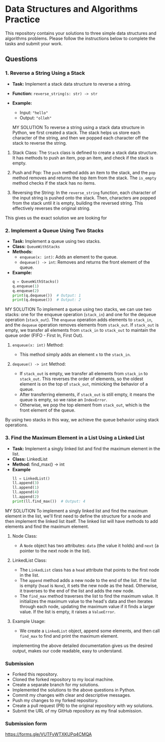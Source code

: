 # Data Structures and Algorithms Practice

This repository contains your solutions to three simple data structures and algorithms problems. Please follow the instructions below to complete the tasks and submit your work.

## Questions

### 1. Reverse a String Using a Stack
- **Task:** Implement a stack data structure to reverse a string.
- **Function:** `reverse_string(s: str) -> str`
- **Example:**
  - Input: `"hello"`
  - Output: `"olleh"`

  MY SOLUTION 
  To reverse a string using a stack data structure in Python, we first created a stack. The stack  helps us store each character of the string, and then we popped each character off the stack to reverse the string.

1. Stack Class: The `Stack` class is defined to create a stack data structure. It has methods to push an item, pop an item, and check if the stack is empty.
   
2. Push and Pop: The `push` method adds an item to the stack, and the `pop` method removes and returns the top item from the stack. The `is_empty` method checks if the stack has no items.

3. Reversing the String: In the `reverse_string` function, each character of the input string is pushed onto the stack. Then, characters are popped from the stack until it is empty, building the reversed string. This effectively reverses the original string.

This gives us the exact solution we are looking for


### 2. Implement a Queue Using Two Stacks
- **Task:** Implement a queue using two stacks.
- **Class:** `QueueWithStacks`
- **Methods:**
  - `enqueue(x: int)`: Adds an element to the queue.
  - `dequeue() -> int`: Removes and returns the front element of the queue.
- **Example:**
  ```python
  q = QueueWithStacks()
  q.enqueue(1)
  q.enqueue(2)
  print(q.dequeue())  # Output: 1
  print(q.dequeue())  # Output: 2

MY SOLUTION
To implement a queue using two stacks, we can use two stacks: one for the enqueue operation (`stack_in`) and one for the dequeue operation (`stack_out`). The `enqueue` operation adds elements to `stack_in`, and the `dequeue` operation removes elements from `stack_out`. If `stack_out` is empty, we transfer all elements from `stack_in` to `stack_out` to maintain the queue order (FIFO - First In, First Out).

1. `enqueue(x: int)` Method:
   - This method simply adds an element `x` to the `stack_in`.

2. `dequeue() -> int` Method:
   - If `stack_out` is empty, we transfer all elements from `stack_in` to `stack_out`. This reverses the order of elements, so the oldest element is on the top of `stack_out`, mimicking the behavior of a queue.
   - After transferring elements, if `stack_out` is still empty, it means the queue is empty, so we raise an `IndexError`.
   - Otherwise, we pop the top element from `stack_out`, which is the front element of the queue.

By using two stacks in this way, we achieve the queue behavior using stack operations.


### 3. Find the Maximum Element in a List Using a Linked List
- **Task:** Implement a singly linked list and find the maximum element in the list.
- **Class:** LinkedList
- **Method:** find_max() -> int
- **Example**
  ```python
  ll = LinkedList()
  ll.append(3)
  ll.append(1)
  ll.append(4)
  ll.append(2)
  print(ll.find_max())  # Output: 4

MY SOLUTION
To implement a singly linked list and find the maximum element in the list, we'll first need to define the structure for a node and then implement the linked list itself. The linked list will have methods to add elements and find the maximum element.
1. Node Class:
   - A `Node` object has two attributes: `data` (the value it holds) and `next` (a pointer to the next node in the list).

2. LinkedList Class:
   - The `LinkedList` class has a `head` attribute that points to the first node in the list.
   - The `append` method adds a new node to the end of the list. If the list is empty (`head` is `None`), it sets the new node as the head. Otherwise, it traverses to the end of the list and adds the new node.
   - The `find_max` method traverses the list to find the maximum value. It initializes the maximum value to the head's data and then iterates through each node, updating the maximum value if it finds a larger value. If the list is empty, it raises a `ValueError`.

3. Example Usage:
   - We create a `LinkedList` object, append some elements, and then call `find_max` to find and print the maximum element.

   implementing the above detailed documentation gives us the desired output, makes our code readable, easy to understand. 

### Submission 
- Forked this repository.
- Cloned the forked repository to my local machine.
- Create a separate branch for my solutions.
- Implemented the solutions to the above questions in Python.
- Commit my changes with clear and descriptive messages.
- Push my changes to my forked repository.
- Create a pull request (PR) to the original repository with wy solutions.
- Submit the URL of my GitHub repository as my final submission.

### Submission form 
https://forms.gle/VUTFyWTXKUPq4CMQA
